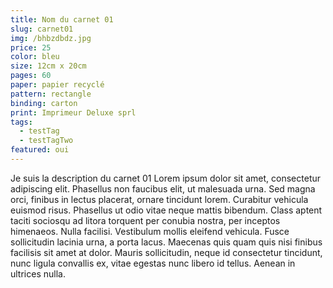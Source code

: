```yaml
---
title: Nom du carnet 01
slug: carnet01
img: /bhbzdbdz.jpg
price: 25
color: bleu
size: 12cm x 20cm
pages: 60
paper: papier recyclé
pattern: rectangle
binding: carton
print: Imprimeur Deluxe sprl
tags:
  - testTag
  - testTagTwo
featured: oui
---
```


Je suis la description du carnet 01 Lorem ipsum dolor sit amet, consectetur adipiscing elit. Phasellus non faucibus elit, ut malesuada urna. Sed magna orci, finibus in lectus placerat, ornare tincidunt lorem. Curabitur vehicula euismod risus. Phasellus ut odio vitae neque mattis bibendum. Class aptent taciti sociosqu ad litora torquent per conubia nostra, per inceptos himenaeos. Nulla facilisi. Vestibulum mollis eleifend vehicula. Fusce sollicitudin lacinia urna, a porta lacus. Maecenas quis quam quis nisi finibus facilisis sit amet at dolor. Mauris sollicitudin, neque id consectetur tincidunt, nunc ligula convallis ex, vitae egestas nunc libero id tellus. Aenean in ultrices nulla. 
